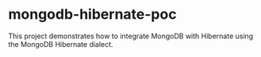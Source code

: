 # mongodb-hibernate-poc
This project demonstrates how to integrate MongoDB with Hibernate using the MongoDB Hibernate dialect.
